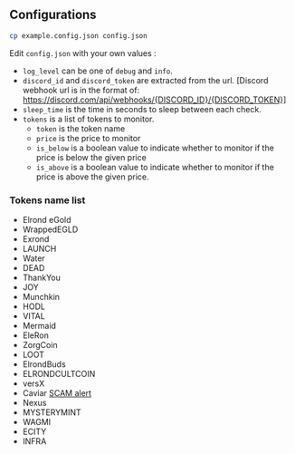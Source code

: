 ## Configurations

```sh
cp example.config.json config.json
```

Edit `config.json` with your own values :

- `log_level` can be one of `debug` and `info`.
- `discord_id` and `discord_token` are extracted from the url. [Discord webhook url is in the format of: https://discord.com/api/webhooks/{DISCORD_ID}/{DISCORD_TOKEN}]
- `sleep_time` is the time in seconds to sleep between each check.
- `tokens` is a list of tokens to monitor.
  - `token` is the token name
  - `price` is the price to monitor
  - `is_below` is a boolean value to indicate whether to monitor if the price is below the given price
  - `is_above` is a boolean value to indicate whether to monitor if the price is above the given price.

### Tokens name list

- Elrond eGold
- WrappedEGLD
- Exrond
- LAUNCH
- Water
- DEAD
- ThankYou
- JOY
- Munchkin
- HODL
- VITAL
- Mermaid
- EleRon
- ZorgCoin
- LOOT
- ElrondBuds
- ELRONDCULTCOIN
- versX
- Caviar [SCAM alert](https://twitter.com/PepeVersX/status/1654854429592506369?s=20)
- Nexus
- MYSTERYMINT
- WAGMI
- ECITY
- INFRA
